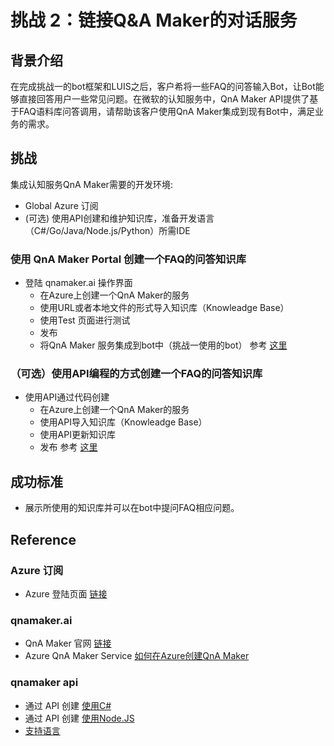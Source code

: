# 挑战 2：链接Q&A Maker的对话服务
## 背景介绍

在完成挑战一的bot框架和LUIS之后，客户希将一些FAQ的问答输入Bot，让Bot能够直接回答用户一些常见问题。在微软的认知服务中，QnA Maker API提供了基于FAQ语料库问答调用，请帮助该客户使用QnA Maker集成到现有Bot中，满足业务的需求。
## 挑战

集成认知服务QnA Maker需要的开发环境:

*	Global Azure 订阅
* (可选) 使用API创建和维护知识库，准备开发语言（C#/Go/Java/Node.js/Python）所需IDE


### 使用 QnA Maker Portal 创建一个FAQ的问答知识库

* 登陆 qnamaker.ai 操作界面
    * 在Azure上创建一个QnA Maker的服务
    * 使用URL或者本地文件的形式导入知识库（Knowleadge Base）
    * 使用Test 页面进行测试
    * 发布
    * 将QnA Maker 服务集成到bot中（挑战一使用的bot）
  参考 [这里](#qnamaker.ai)


### （可选）使用API编程的方式创建一个FAQ的问答知识库


* 使用API通过代码创建
    * 在Azure上创建一个QnA Maker的服务
    * 使用API导入知识库（Knowleadge Base）
    * 使用API更新知识库
    * 发布
  参考 [这里](#qnamaker_api)


## 成功标准

* 展示所使用的知识库并可以在bot中提问FAQ相应问题。


## Reference

### Azure 订阅

* Azure 登陆页面 <a href="https://portal.azure.com" target="_blank">链接</a>

### qnamaker.ai
* QnA Maker 官网 <a href="https://www.qnamaker.ai/" target="_blank">链接</a>
* Azure QnA Maker Service <a href="https://docs.microsoft.com/en-us/azure/cognitive-services/qnamaker/how-to/set-up-qnamaker-service-azure" target="_blank">如何在Azure创建QnA Maker </a>

### qnamaker api
* 通过 API 创建 <a href="https://docs.microsoft.com/en-us/azure/cognitive-services/qnamaker/quickstarts/create-new-kb-csharp" target="_blank">使用C# </a>
* 通过 API 创建 <a href="https://docs.microsoft.com/en-us/azure/cognitive-services/qnamaker/quickstarts/create-new-kb-nodejs" target="_blank">使用Node.JS </a>
* <a href="https://docs.microsoft.com/en-us/azure/cognitive-services/qnamaker/overview/languages-supported" target="_blank">支持语言</a>

